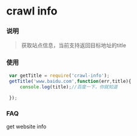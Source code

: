 crawl info
========


### 说明
> 获取站点信息，当前支持返回目标地址的title


### 使用
```javascript
 var getTitle = require('crawl-info');
 getTitle('www.baidu.com',function(err,title){
	 console.log(title);//百度一下，你就知道 
 
 });
```


### FAQ
get website info